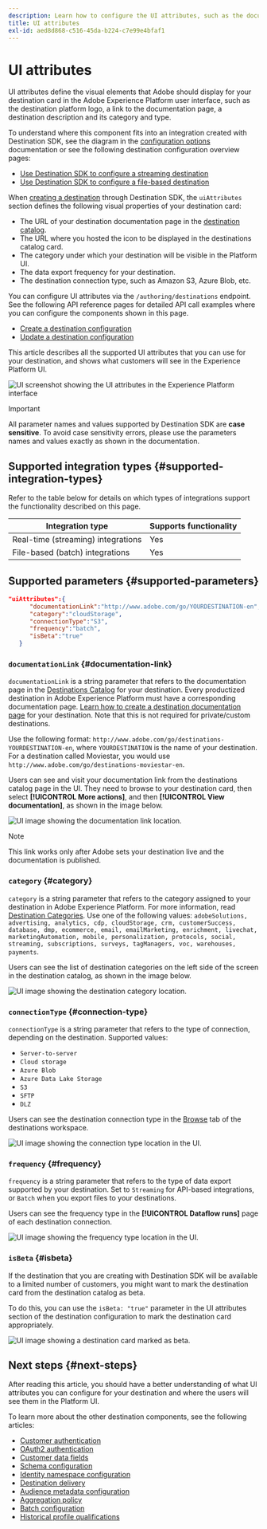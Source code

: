 ```yaml
---
description: Learn how to configure the UI attributes, such as the documentation link, the destination card category, and the destination connection type and frequency, for destinations built with Destination SDK.
title: UI attributes
exl-id: aed8d868-c516-45da-b224-c7e99e4bfaf1
---
```

# UI attributes

UI attributes define the visual elements that Adobe should display for your destination card in the Adobe Experience Platform user interface, such as the destination platform logo, a link to the documentation page, a destination description and its category and type.

To understand where this component fits into an integration created with Destination SDK, see the diagram in the [configuration options](../configuration-options.md) documentation or see the following destination configuration overview pages:

* [Use Destination SDK to configure a streaming destination](../../guides/configure-destination-instructions.md#create-destination-configuration)
* [Use Destination SDK to configure a file-based destination](../../guides/configure-file-based-destination-instructions.md#create-destination-configuration)

When [creating a destination](../../authoring-api/destination-configuration/create-destination-configuration.md) through Destination SDK, the `uiAttributes` section defines the following visual properties of your destination card:

* The URL of your destination documentation page in the [destination catalog](../../../catalog/overview.md).
* The URL where you hosted the icon to be displayed in the destinations catalog card.
* The category under which your destination will be visible in the Platform UI.
* The data export frequency for your destination.
* The destination connection type, such as Amazon S3, Azure Blob, etc.

You can configure UI attributes via the `/authoring/destinations` endpoint. See the following API reference pages for detailed API call examples where you can configure the components shown in this page.

* [Create a destination configuration](../../authoring-api/destination-configuration/create-destination-configuration.md)
* [Update a destination configuration](../../authoring-api/destination-configuration/update-destination-configuration.md)

This article describes all the supported UI attributes that you can use for your destination, and shows what customers will see in the Experience Platform UI.

![UI screenshot showing the UI attributes in the Experience Platform interface](../../assets/functionality/destination-configuration/ui-attributes.png)

>[!IMPORTANT]
>
>All parameter names and values supported by Destination SDK are **case sensitive**. To avoid case sensitivity errors, please use the parameters names and values exactly as shown in the documentation.

## Supported integration types {#supported-integration-types}

Refer to the table below for details on which types of integrations support the functionality described on this page.

|Integration type| Supports functionality |
|---|---|
| Real-time (streaming) integrations | Yes |
| File-based (batch) integrations | Yes |

## Supported parameters {#supported-parameters}

```json
"uiAttributes":{
      "documentationLink":"http://www.adobe.com/go/YOURDESTINATION-en",
      "category":"cloudStorage",
      "connectionType":"S3",
      "frequency":"batch",
      "isBeta":"true"
   }
```

### `documentationLink` {#documentation-link}

`documentationLink` is a string parameter that refers to the documentation page in the [Destinations Catalog](../../../catalog/overview.md) for your destination. Every productized destination in Adobe Experience Platform must have a corresponding documentation page. [Learn how to create a destination documentation page](../../docs-framework/documentation-instructions.md) for your destination. Note that this is not required for private/custom destinations.

Use the following format: `http://www.adobe.com/go/destinations-YOURDESTINATION-en`, where `YOURDESTINATION` is the name of your destination. For a destination called Moviestar, you would use `http://www.adobe.com/go/destinations-moviestar-en`.

Users can see and visit your documentation link from the destinations catalog page in the UI. They need to browse to your destination card, then select **[!UICONTROL More actions]**, and then **[!UICONTROL View documentation]**, as shown in the image below.

![UI image showing the documentation link location.](../../assets/functionality/destination-configuration/ui-attributes-doc-link.png)

>[!NOTE]
>
>This link works only after Adobe sets your destination live and the documentation is published. 

### `category` {#category}

`category` is a string parameter that refers to the category assigned to your destination in Adobe Experience Platform. For more information, read [Destination Categories](../../../destination-types.md). Use one of the following values: `adobeSolutions, advertising, analytics, cdp, cloudStorage, crm, customerSuccess, database, dmp, ecommerce, email, emailMarketing, enrichment, livechat, marketingAutomation, mobile, personalization, protocols, social, streaming, subscriptions, surveys, tagManagers, voc, warehouses, payments`.

Users can see the list of destination categories on the left side of the screen in the destination catalog, as shown in the image below.

![UI image showing the destination category location.](../../assets/functionality/destination-configuration/ui-attributes-category.png)

<!-- ### `iconUrl` {#icon-url}

`iconUrl` is a string parameter that refers to the URL where you hosted the icon to be displayed in the destinations catalog card. For private custom integrations, this is not required. For productized configurations, you need to share an icon with the Adobe team when you [submit the destination for review](../../guides/submit-destination.md#logo).

Users can see the icon on your destination card, as shown in the image below.

![UI image showing the icon location.](../../assets/functionality/destination-configuration/ui-attributes-icon.png) -->

### `connectionType` {#connection-type}

`connectionType` is a string parameter that refers to the type of connection, depending on the destination. Supported values: <ul><li>`Server-to-server`</li><li>`Cloud storage`</li><li>`Azure Blob`</li><li>`Azure Data Lake Storage`</li><li>`S3`</li><li>`SFTP`</li><li>`DLZ`</li></ul>

Users can see the destination connection type in the [Browse](../../../ui/destinations-workspace.md#browse) tab of the destinations workspace.

![UI image showing the connection type location in the UI.](../../assets/functionality/destination-configuration/ui-attributes-connection.png)

### `frequency` {#frequency}

`frequency` is a string parameter that refers to the type of data export supported by your destination. Set to `Streaming` for API-based integrations, or `Batch` when you export files to your destinations.

Users can see the frequency type in the **[!UICONTROL Dataflow runs]** page of each destination connection.

![UI image showing the frequency type location in the UI.](../../assets/functionality/destination-configuration/ui-attributes-frequency.png)

### `isBeta` {#isbeta}

If the destination that you are creating with Destination SDK will be available to a limited number of customers, you might want to mark the destination card from the destination catalog as beta.

To do this, you can use the `isBeta: "true"` parameter in the UI attributes section of the destination configuration to mark the destination card appropriately.

![UI image showing a destination card marked as beta.](../../assets/functionality/destination-configuration/ui-attributes-isbeta.png)

## Next steps {#next-steps}

After reading this article, you should have a better understanding of what UI attributes you can configure for your destination and where the users will see them in the Platform UI.

To learn more about the other destination components, see the following articles:

* [Customer authentication](customer-authentication.md)
* [OAuth2 authentication](oauth2-authentication.md)
* [Customer data fields](customer-data-fields.md)
* [Schema configuration](schema-configuration.md)
* [Identity namespace configuration](identity-namespace-configuration.md)
* [Destination delivery](destination-delivery.md)
* [Audience metadata configuration](audience-metadata-configuration.md)
* [Aggregation policy](aggregation-policy.md)
* [Batch configuration](batch-configuration.md)
* [Historical profile qualifications](historical-profile-qualifications.md)
